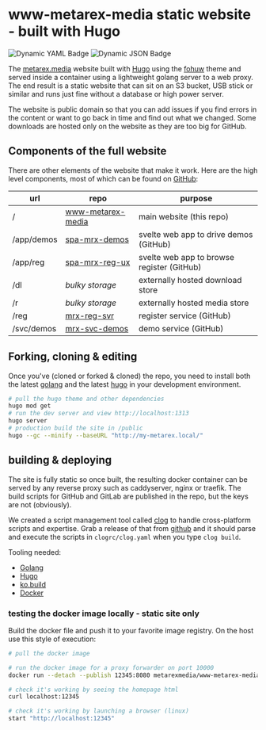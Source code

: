 # www-metarex-media static website - built with Hugo
<!-- CLOG-BADGE-START -->
![Dynamic YAML Badge](https://img.shields.io/badge/dynamic/yaml?url=https%3A%2F%2Fraw.githubusercontent.com%2Fmetarex-media%2Fwww-metarex-media%2Frefs%2Fheads%2Fmain%2Fassets%2Fdata%2Freleases.yaml&query=%24.%5B0%5D.version&logo=github&label=https%3A%2F%2Fmetarex.media&color=%23B5D490)
![Dynamic JSON Badge](https://img.shields.io/badge/dynamic/json?url=https%3A%2F%2Fhub.docker.com%2Fv2%2Frepositories%2Fmetarexmedia%2Fwww-metarex-media%2F&query=%24.last_updated&logo=docker&label=built%20on&color=c971a4)
<!-- CLOG-BADGE-END -->
The [metarex.media] website built with [Hugo] using the [fohuw] theme and
served inside a container using a lightweight golang server to a web proxy. The
end result is a static website that can sit on an S3 bucket, USB stick or
similar and runs just fine without a database or high power server.

The website is public domain so that you can add issues if you find errors in
the content or want to go back in time and find out what we changed. Some
downloads are hosted only on the website as they are too big for GitHub.

## Components of the full website

There are other elements of the website that make it work. Here are the high
level components, most of which can be found on
[GitHub](https://github.com/metarex-media/?repositories):

|  url       | repo                    | purpose                                     |
|------------|-------------------------|---------------------------------------------|
| /          | [www-metarex-media][ww] | main website (this repo)                    |
| /app/demos | [spa-mrx-demos][de]     | svelte web app to drive demos (GitHub)      |
| /app/reg   | [spa-mrx-reg-ux][rg]    | svelte web app to browse register  (GitHub) |
| /dl        | _bulky storage_         | externally hosted download store            |
| /r         | _bulky storage_         | externally hosted media store               |
| /reg       | [mrx-reg-svr][rs]       | register service (GitHub)                   |
| /svc/demos | [mrx-svc-demos][ds]     | demo service (GitHub)                       |

## Forking, cloning & editing

Once you've (cloned or forked & cloned) the repo, you need to install both the
latest [golang] and the latest [hugo] in your development environment.

```sh
# pull the hugo theme and other dependencies
hugo mod get
# run the dev server and view http://localhost:1313
hugo server
# production build the site in /public
hugo --gc --minify --baseURL "http://my-metarex.local/"
```

## building & deploying

The site is fully static so once built, the resulting docker container can be
served by any reverse proxy such as caddyserver, nginx or traefik. The build
scripts for GitHub and GitLab are published in the repo, but the keys are not
(obviously).

We created a script management tool called [clog] to handle cross-platform
scripts and expertise. Grab a release of that from [github][clog] and it
should parse and execute the scripts in `clogrc/clog.yaml` when you type
`clog build`.

Tooling needed:

* [Golang]
* [Hugo]
* [ko.build][ko]
* [Docker]

### testing the docker image locally - static site only

Build the docker file and push it to your favorite image registry. On the host
use this style of execution:

```sh
# pull the docker image

# run the docker image for a proxy forwarder on port 10000
docker run --detach --publish 12345:8080 metarexmedia/www-metarex-media

# check it's working by seeing the homepage html
curl localhost:12345

# check it's working by launching a browser (linux)
start "http://localhost:12345"
```

[golang]:            https://go.dev/doc/install
[ko]:                https://ko.build
[Hugo]:              https://gohugo.io/installation/
[metarex.media]:     https://metarex.media
[docker]:            https://docker.com
[clog]:              https://github.com/mrmxf/clog
[fohuw]:             https://github.com/mrmxf/fohuw
[ww]:                https://github.com/metarex-media/www-metarex-media
[de]:                https://github.com/metarex-media/spa-mrx-demos
[ds]:                https://gitlab.com/mm-eng/mrx-elt-first-demo
[rg]:                https://github.com/metarex-media/spa-mrx-reg-ux
[rs]:                https://gitlab.com/mm-eng/glmrx-svr-dev
